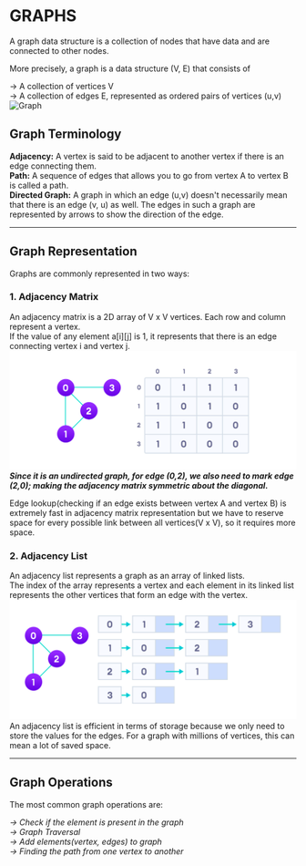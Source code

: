 # GRAPHS

A graph data structure is a collection of nodes that have data and are connected to other nodes.

More precisely, a graph is a data structure (V, E) that consists of

-> A collection of vertices V <br>
-> A collection of edges E, represented as ordered pairs of vertices (u,v) <br>
![Graph](../images/graph.jpg)

## Graph Terminology 
**Adjacency:** A vertex is said to be adjacent to another vertex if there is an edge connecting them. <br>
**Path:** A sequence of edges that allows you to go from vertex A to vertex B is called a path.<br>
**Directed Graph:** A graph in which an edge (u,v) doesn't necessarily mean that there is an edge (v, u) as well. The edges in such a graph are represented by arrows to show the direction of the edge. <br>

<hr>

## Graph Representation
Graphs are commonly represented in two ways:

### 1. Adjacency Matrix
An adjacency matrix is a 2D array of V x V vertices. Each row and column represent a vertex. <br>
If the value of any element a[i][j] is 1, it represents that there is an edge connecting vertex i and vertex j. <br>
![Graph Adjacenecy Matrix](../images/graph2.png) <br>
**_Since it is an undirected graph, for edge (0,2), we also need to mark edge (2,0); making the adjacency matrix symmetric about the diagonal._** <br>

Edge lookup(checking if an edge exists between vertex A and vertex B) is extremely fast in adjacency matrix representation but we have to reserve space for every possible link between all vertices(V x V), so it requires more space.<br>

### 2. Adjacency List
An adjacency list represents a graph as an array of linked lists.<br>
The index of the array represents a vertex and each element in its linked list represents the other vertices that form an edge with the vertex.<br>
![Graph Adjacency List](../images/graph3.png)<br>
An adjacency list is efficient in terms of storage because we only need to store the values for the edges. For a graph with millions of vertices, this can mean a lot of saved space. <br>

<hr>

## Graph Operations
The most common graph operations are:

_-> Check if the element is present in the graph <br>
-> Graph Traversal <br>
-> Add elements(vertex, edges) to graph <br>
-> Finding the path from one vertex to another_ <br>
